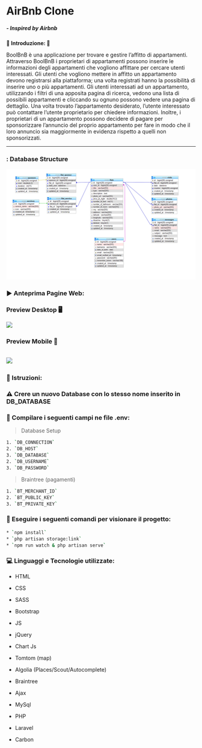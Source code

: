 
# AirBnb Clone


#####  - Inspired by Airbnb 

>
>
>
> 





****:book: Introduzione: :book:**** 

BoolBnB è una applicazione per trovare e gestire l’affitto di appartamenti.
Attraverso BoolBnB i proprietari di appartamenti possono inserire le informazioni degli
appartamenti che vogliono affittare per cercare utenti interessati.
Gli utenti che vogliono mettere in affitto un appartamento devono registrarsi alla piattaforma;
una volta registrati hanno la possibilità di inserire uno o più appartamenti.
Gli utenti interessati ad un appartamento, utilizzando i filtri di una apposita pagina di ricerca,
vedono una lista di possibili appartamenti e cliccando su ognuno possono vedere una pagina
di dettaglio.
Una volta trovato l’appartamento desiderato, l’utente interessato può contattare l’utente
proprietario per chiedere informazioni.
Inoltre, i proprietari di un appartamento possono decidere di pagare per sponsorizzare
l’annuncio del proprio appartamento per fare in modo che il loro annuncio sia maggiormente
in evidenza rispetto a quelli non sponsorizzati.

---

### : Database Structure

![](public/img/DB_Structure.png)

### :arrow_forward: Anteprima Pagine Web:

###  Preview Desktop :desktop_computer: 

![](public/img/desktop.gif)

###   Preview Mobile :iphone: 

![](public/img/mobile.gif)
---

### :key: Istruzioni:

### :warning: Crere un nuovo Database con lo stesso nome inserito in DB_DATABASE


### :pencil: Compilare i seguenti campi ne file .env:

> Database Setup 
```sh
1. `DB_CONNECTION`
2. `DB_HOST`
3. `DB_DATABASE`
2. `DB_USERNAME`
3. `DB_PASSWORD`
```

> Braintree (pagamenti)

```sh
1. `BT_MERCHANT_ID`
2. `BT_PUBLIC_KEY`
3. `BT_PRIVATE_KEY`
```

### :white_square_button: Eseguire i seguenti comandi per visionare il progetto:

```sh
* `npm install`
* `php artisan storage:link`
* `npm run watch & php artisan serve`
```


### :computer: Linguaggi e Tecnologie utilizzate:


* HTML


* CSS


* SASS


* Bootstrap


* JS


* jQuery


* Chart Js


* Tomtom (map)


* Algolia (Places/Scout/Autocomplete)


* Braintree


* Ajax


* MySql


* PHP


* Laravel


* Carbon
